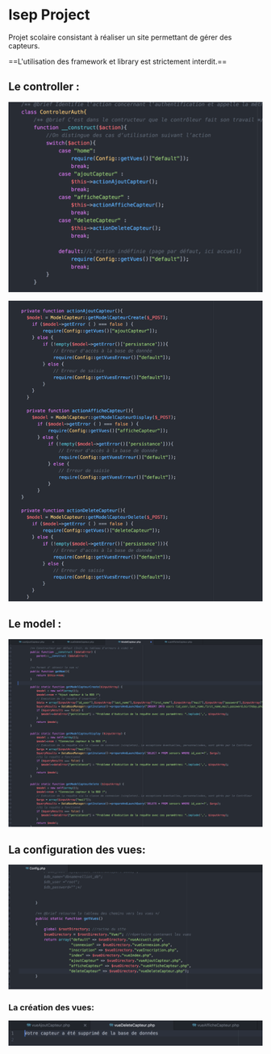 # Isep Project
Projet scolaire consistant à réaliser un site permettant de gérer des capteurs.

==L'utilisation des framework et library est strictement interdit.==

## Le controller :

![alt text](https://github.com/maxgfr/elliot/blob/master/tutoriel/controllerauth.png)

![alt text](https://github.com/maxgfr/elliot/blob/master/tutoriel/controller.png)

## Le model :

![alt text](https://github.com/maxgfr/elliot/blob/master/tutoriel/model.png)

## La configuration des vues:

![alt text](https://github.com/maxgfr/elliot/blob/master/tutoriel/config.png)

### La création des vues:

![alt text](https://github.com/maxgfr/elliot/blob/master/tutoriel/vue.png)
